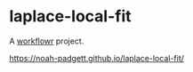 # laplace-local-fit

A [workflowr][] project.

[workflowr]: https://github.com/jdblischak/workflowr



https://noah-padgett.github.io/laplace-local-fit/
